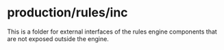 # production/rules/inc
This is a folder for external interfaces of the rules engine components that are not exposed outside the engine. 
